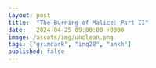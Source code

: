 ```yaml
---
layout: post
title:  "The Burning of Malice: Part II"
date:   2024-04-25 09:00:00 +0000
image: /assets/img/unclean.png
tags: ["grimdark", "inq28", "ankh"]
published: false
---
```


